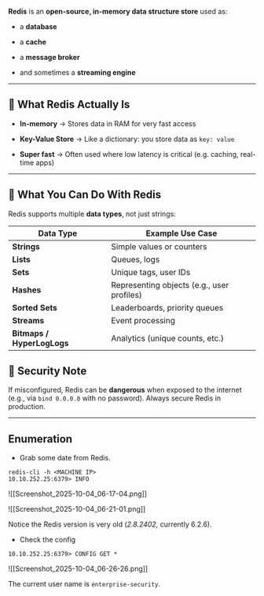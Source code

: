 **Redis** is an **open-source, in-memory data structure store** used as:

- a **database**

- a **cache**

- a **message broker**

- and sometimes a **streaming engine**


---

## 🔧 What Redis Actually Is

- **In-memory** → Stores data in RAM for very fast access

- **Key-Value Store** → Like a dictionary: you store data as `key: value`

- **Super fast** → Often used where low latency is critical (e.g. caching, real-time apps)


---

## 🧠 What You Can Do With Redis

Redis supports multiple **data types**, not just strings:

|Data Type|Example Use Case|
|---|---|
|**Strings**|Simple values or counters|
|**Lists**|Queues, logs|
|**Sets**|Unique tags, user IDs|
|**Hashes**|Representing objects (e.g., user profiles)|
|**Sorted Sets**|Leaderboards, priority queues|
|**Streams**|Event processing|
|**Bitmaps / HyperLogLogs**|Analytics (unique counts, etc.)|
## 🔐 Security Note

If misconfigured, Redis can be **dangerous** when exposed to the internet (e.g., via `bind 0.0.0.0` with no password). Always secure Redis in production.


---
## Enumeration

- Grab some date from Redis.

```
redis-cli -h <MACHINE IP>
10.10.252.25:6379> INFO
```

![[Screenshot_2025-10-04_06-17-04.png]]

![[Screenshot_2025-10-04_06-21-01.png]]

Notice the Redis version is very old (*2.8.2402,* currently 6.2.6).

- Check the config
```
10.10.252.25:6379> CONFIG GET *
```

![[Screenshot_2025-10-04_06-26-26.png]]

The current user name is `enterprise-security`.

